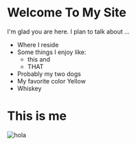 # Welcome To My Site

I'm glad you are here. I plan to talk about ...

* Where I reside
* Some things I enjoy like:
  * this and
  * THAT
* Probably my two dogs
* My favorite color Yellow
* Whiskey

 # This is me

![hola](https://avatars1.githubusercontent.com/u/15252624?s=400&u=39b86c34487e10fbaa2970809448835e3a4b0842&v=4)
